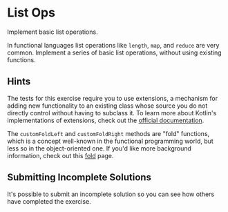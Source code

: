 # List Ops

Implement basic list operations.

In functional languages list operations like `length`, `map`, and
`reduce` are very common. Implement a series of basic list operations,
without using existing functions.

## Hints

The tests for this exercise require you to use extensions, a mechanism for adding new functionality to an existing class whose source you do not directly control without having to subclass it. To learn more about Kotlin's implementations of extensions, check out the [official documentation](https://kotlinlang.org/docs/reference/extensions.html#extensions).

The `customFoldLeft` and `customFoldRight` methods are "fold" functions, which is a concept well-known in the functional programming world, but less so in the object-oriented one. If you'd like more background information, check out this [fold](https://en.wikipedia.org/wiki/Fold_(higher-order_function)) page.





## Submitting Incomplete Solutions
It's possible to submit an incomplete solution so you can see how others have completed the exercise.
